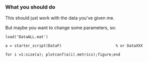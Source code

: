 ### What you should do ###

This should just work with the data you've given me. 

But maybe you want to change some parameters, so:



    load('DataALL.mat')

    a = starter_script(DataF)                        % or DataXXX

    for i =1:size(a); plotconf(a(i).metrics);figure;end
